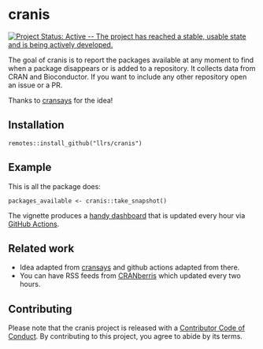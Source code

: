# cranis

<!-- badges: start -->

[![Project Status: Active -- The project has reached a stable, usable state and is being actively developed.](https://www.repostatus.org/badges/latest/active.svg)](https://www.repostatus.org/#active)

<!-- badges: end -->

The goal of cranis is to report the packages available at any moment to find when a package disappears or is added to a repository.
It collects data from CRAN and Bioconductor.
If you want to include any other repository open an issue or a PR.

Thanks to [cransays](https://cransays.itsalocke.com/articles/dashboard.html) for the idea!

## Installation

``` {.r}
remotes::install_github("llrs/cranis")
```

## Example

This is all the package does:

``` {.r}
packages_available <- cranis::take_snapshot()
```

The vignette produces a [handy dashboard](https://llrs.github.io/cranis/articles/dashboard.html) that is updated every hour via [GitHub Actions](https://github.com/llrs/cranis/actions).

## Related work

-   Idea adapted from [cransays](https://cransays.itsalocke.com/) and github actions adapted from there.
-   You can have RSS feeds from [CRANberris](http://dirk.eddelbuettel.com/cranberries/) which updated every two hours.

## Contributing

Please note that the cranis project is released with a [Contributor Code of Conduct](https://contributor-covenant.org/version/2/0/CODE_OF_CONDUCT.html).
By contributing to this project, you agree to abide by its terms.

